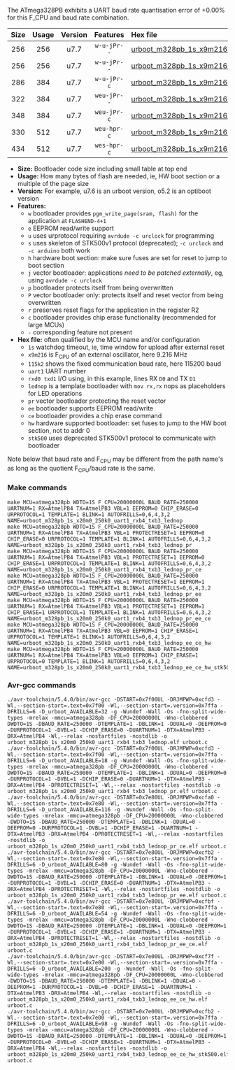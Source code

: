 The ATmega328PB exhibits a UART baud rate quantisation error of +0.00% for this F_CPU and baud rate combination.

|Size|Usage|Version|Features|Hex file|
|:-:|:-:|:-:|:-:|:--|
|256|256|u7.7|`w-u-jPr--`|[urboot_m328pb_1s_x9m216_115k2_uart1_rxb4_txb3_lednop.hex](https://raw.githubusercontent.com/stefanrueger/urboot.hex/main/boards/uno/atmega328pb/watchdog_1_s/external_oscillator/+9m216000_hz/+115k2_baud/uart1_rxb4_txb3/lednop/urboot_m328pb_1s_x9m216_115k2_uart1_rxb4_txb3_lednop.hex)|
|256|256|u7.7|`w-u-jPr--`|[urboot_m328pb_1s_x9m216_115k2_uart1_rxb4_txb3_lednop_pr.hex](https://raw.githubusercontent.com/stefanrueger/urboot.hex/main/boards/uno/atmega328pb/watchdog_1_s/external_oscillator/+9m216000_hz/+115k2_baud/uart1_rxb4_txb3/lednop/urboot_m328pb_1s_x9m216_115k2_uart1_rxb4_txb3_lednop_pr.hex)|
|286|384|u7.7|`w-u-jPr-c`|[urboot_m328pb_1s_x9m216_115k2_uart1_rxb4_txb3_lednop_pr_ce.hex](https://raw.githubusercontent.com/stefanrueger/urboot.hex/main/boards/uno/atmega328pb/watchdog_1_s/external_oscillator/+9m216000_hz/+115k2_baud/uart1_rxb4_txb3/lednop/urboot_m328pb_1s_x9m216_115k2_uart1_rxb4_txb3_lednop_pr_ce.hex)|
|322|384|u7.7|`weu-jPr--`|[urboot_m328pb_1s_x9m216_115k2_uart1_rxb4_txb3_lednop_pr_ee.hex](https://raw.githubusercontent.com/stefanrueger/urboot.hex/main/boards/uno/atmega328pb/watchdog_1_s/external_oscillator/+9m216000_hz/+115k2_baud/uart1_rxb4_txb3/lednop/urboot_m328pb_1s_x9m216_115k2_uart1_rxb4_txb3_lednop_pr_ee.hex)|
|348|384|u7.7|`weu-jPr-c`|[urboot_m328pb_1s_x9m216_115k2_uart1_rxb4_txb3_lednop_pr_ee_ce.hex](https://raw.githubusercontent.com/stefanrueger/urboot.hex/main/boards/uno/atmega328pb/watchdog_1_s/external_oscillator/+9m216000_hz/+115k2_baud/uart1_rxb4_txb3/lednop/urboot_m328pb_1s_x9m216_115k2_uart1_rxb4_txb3_lednop_pr_ee_ce.hex)|
|330|512|u7.7|`weu-hpr-c`|[urboot_m328pb_1s_x9m216_115k2_uart1_rxb4_txb3_lednop_ee_ce_hw.hex](https://raw.githubusercontent.com/stefanrueger/urboot.hex/main/boards/uno/atmega328pb/watchdog_1_s/external_oscillator/+9m216000_hz/+115k2_baud/uart1_rxb4_txb3/lednop/urboot_m328pb_1s_x9m216_115k2_uart1_rxb4_txb3_lednop_ee_ce_hw.hex)|
|434|512|u7.7|`wes-hpr-c`|[urboot_m328pb_1s_x9m216_115k2_uart1_rxb4_txb3_lednop_ee_ce_hw_stk500.hex](https://raw.githubusercontent.com/stefanrueger/urboot.hex/main/boards/uno/atmega328pb/watchdog_1_s/external_oscillator/+9m216000_hz/+115k2_baud/uart1_rxb4_txb3/lednop/urboot_m328pb_1s_x9m216_115k2_uart1_rxb4_txb3_lednop_ee_ce_hw_stk500.hex)|

- **Size:** Bootloader code size including small table at top end
- **Usage:** How many bytes of flash are needed, ie, HW boot section or a multiple of the page size
- **Version:** For example, u7.6 is an urboot version, o5.2 is an optiboot version
- **Features:**
  + `w` bootloader provides `pgm_write_page(sram, flash)` for the application at `FLASHEND-4+1`
  + `e` EEPROM read/write support
  + `u` uses urprotocol requiring `avrdude -c urclock` for programming
  + `s` uses skeleton of STK500v1 protocol (deprecated); `-c urclock` and `-c arduino` both work
  + `h` hardware boot section: make sure fuses are set for reset to jump to boot section
  + `j` vector bootloader: applications *need to be patched externally*, eg, using `avrdude -c urclock`
  + `p` bootloader protects itself from being overwritten
  + `P` vector bootloader only: protects itself and reset vector from being overwritten
  + `r` preserves reset flags for the application in the register R2
  + `c` bootloader provides chip erase functionality (recommended for large MCUs)
  + `-` corresponding feature not present
- **Hex file:** often qualified by the MCU name and/or configuration
  + `1s` watchdog timeout, ie, time window for upload after external reset
  + `x9m216` is F<sub>CPU</sub> of an external oscillator, here 9.216 MHz
  + `115k2` shows the fixed communication baud rate, here 115200 baud
  + `uart1` UART number
  + `rxd0 txd1` I/O using, in this example, lines RX `D0` and TX `D1`
  + `lednop` is a template bootloader with `mov rx,rx` nops as placeholders for LED operations
  + `pr` vector bootloader protecting the reset vector
  + `ee` bootloader supports EEPROM read/write
  + `ce` bootloader provides a chip erase command
  + `hw` hardware supported bootloader: set fuses to jump to the HW boot section, not to addr 0
  + `stk500` uses deprecated STK500v1 protocol to communicate with bootloader


Note below that baud rate and F<sub>CPU</sub> may be different from the path name's as long as the quotient F<sub>CPU</sub>/baud rate is the same.

### Make commands
```
make MCU=atmega328pb WDTO=1S F_CPU=20000000L BAUD_RATE=250000 UARTNUM=1 RX=AtmelPB4 TX=AtmelPB3 VBL=1 EEPROM=0 CHIP_ERASE=0 URPROTOCOL=1 TEMPLATE=1 BLINK=1 AUTOFRILLS=0,6,4,3,2 NAME=urboot_m328pb_1s_x20m0_250k0_uart1_rxb4_txb3_lednop
make MCU=atmega328pb WDTO=1S F_CPU=20000000L BAUD_RATE=250000 UARTNUM=1 RX=AtmelPB4 TX=AtmelPB3 VBL=1 PROTECTRESET=1 EEPROM=0 CHIP_ERASE=0 URPROTOCOL=1 TEMPLATE=1 BLINK=1 AUTOFRILLS=0,6,4,3,2 NAME=urboot_m328pb_1s_x20m0_250k0_uart1_rxb4_txb3_lednop_pr
make MCU=atmega328pb WDTO=1S F_CPU=20000000L BAUD_RATE=250000 UARTNUM=1 RX=AtmelPB4 TX=AtmelPB3 VBL=1 PROTECTRESET=1 EEPROM=0 CHIP_ERASE=1 URPROTOCOL=1 TEMPLATE=1 BLINK=1 AUTOFRILLS=0,6,4,3,2 NAME=urboot_m328pb_1s_x20m0_250k0_uart1_rxb4_txb3_lednop_pr_ce
make MCU=atmega328pb WDTO=1S F_CPU=20000000L BAUD_RATE=250000 UARTNUM=1 RX=AtmelPB4 TX=AtmelPB3 VBL=1 PROTECTRESET=1 EEPROM=1 CHIP_ERASE=0 URPROTOCOL=1 TEMPLATE=1 BLINK=1 AUTOFRILLS=0,6,4,3,2 NAME=urboot_m328pb_1s_x20m0_250k0_uart1_rxb4_txb3_lednop_pr_ee
make MCU=atmega328pb WDTO=1S F_CPU=20000000L BAUD_RATE=250000 UARTNUM=1 RX=AtmelPB4 TX=AtmelPB3 VBL=1 PROTECTRESET=1 EEPROM=1 CHIP_ERASE=1 URPROTOCOL=1 TEMPLATE=1 BLINK=1 AUTOFRILLS=0,6,4,3,2 NAME=urboot_m328pb_1s_x20m0_250k0_uart1_rxb4_txb3_lednop_pr_ee_ce
make MCU=atmega328pb WDTO=1S F_CPU=20000000L BAUD_RATE=250000 UARTNUM=1 RX=AtmelPB4 TX=AtmelPB3 VBL=0 EEPROM=1 CHIP_ERASE=1 URPROTOCOL=1 TEMPLATE=1 BLINK=1 AUTOFRILLS=0,6,4,3,2 NAME=urboot_m328pb_1s_x20m0_250k0_uart1_rxb4_txb3_lednop_ee_ce_hw
make MCU=atmega328pb WDTO=1S F_CPU=20000000L BAUD_RATE=250000 UARTNUM=1 RX=AtmelPB4 TX=AtmelPB3 VBL=0 EEPROM=1 CHIP_ERASE=1 URPROTOCOL=0 TEMPLATE=1 BLINK=1 AUTOFRILLS=0,6,4,3,2 NAME=urboot_m328pb_1s_x20m0_250k0_uart1_rxb4_txb3_lednop_ee_ce_hw_stk500
```

### Avr-gcc commands
```
./avr-toolchain/5.4.0/bin/avr-gcc -DSTART=0x7f00UL -DRJMPWP=0xcfd3 -Wl,--section-start=.text=0x7f00 -Wl,--section-start=.version=0x7ffa -DFRILLS=6 -D_urboot_AVAILABLE=32 -g -Wundef -Wall -Os -fno-split-wide-types -mrelax -mmcu=atmega328pb -DF_CPU=20000000L -Wno-clobbered -DWDTO=1S -DBAUD_RATE=250000 -DTEMPLATE=1 -DBLINK=1 -DDUAL=0 -DEEPROM=0 -DURPROTOCOL=1 -DVBL=1 -DCHIP_ERASE=0 -DUARTNUM=1 -DTX=AtmelPB3 -DRX=AtmelPB4 -Wl,--relax -nostartfiles -nostdlib -o urboot_m328pb_1s_x20m0_250k0_uart1_rxb4_txb3_lednop.elf urboot.c
./avr-toolchain/5.4.0/bin/avr-gcc -DSTART=0x7f00UL -DRJMPWP=0xcfd3 -Wl,--section-start=.text=0x7f00 -Wl,--section-start=.version=0x7ffa -DFRILLS=6 -D_urboot_AVAILABLE=18 -g -Wundef -Wall -Os -fno-split-wide-types -mrelax -mmcu=atmega328pb -DF_CPU=20000000L -Wno-clobbered -DWDTO=1S -DBAUD_RATE=250000 -DTEMPLATE=1 -DBLINK=1 -DDUAL=0 -DEEPROM=0 -DURPROTOCOL=1 -DVBL=1 -DCHIP_ERASE=0 -DUARTNUM=1 -DTX=AtmelPB3 -DRX=AtmelPB4 -DPROTECTRESET=1 -Wl,--relax -nostartfiles -nostdlib -o urboot_m328pb_1s_x20m0_250k0_uart1_rxb4_txb3_lednop_pr.elf urboot.c
./avr-toolchain/5.4.0/bin/avr-gcc -DSTART=0x7e80UL -DRJMPWP=0xcfa0 -Wl,--section-start=.text=0x7e80 -Wl,--section-start=.version=0x7ffa -DFRILLS=6 -D_urboot_AVAILABLE=116 -g -Wundef -Wall -Os -fno-split-wide-types -mrelax -mmcu=atmega328pb -DF_CPU=20000000L -Wno-clobbered -DWDTO=1S -DBAUD_RATE=250000 -DTEMPLATE=1 -DBLINK=1 -DDUAL=0 -DEEPROM=0 -DURPROTOCOL=1 -DVBL=1 -DCHIP_ERASE=1 -DUARTNUM=1 -DTX=AtmelPB3 -DRX=AtmelPB4 -DPROTECTRESET=1 -Wl,--relax -nostartfiles -nostdlib -o urboot_m328pb_1s_x20m0_250k0_uart1_rxb4_txb3_lednop_pr_ce.elf urboot.c
./avr-toolchain/5.4.0/bin/avr-gcc -DSTART=0x7e80UL -DRJMPWP=0xcfb2 -Wl,--section-start=.text=0x7e80 -Wl,--section-start=.version=0x7ffa -DFRILLS=6 -D_urboot_AVAILABLE=80 -g -Wundef -Wall -Os -fno-split-wide-types -mrelax -mmcu=atmega328pb -DF_CPU=20000000L -Wno-clobbered -DWDTO=1S -DBAUD_RATE=250000 -DTEMPLATE=1 -DBLINK=1 -DDUAL=0 -DEEPROM=1 -DURPROTOCOL=1 -DVBL=1 -DCHIP_ERASE=0 -DUARTNUM=1 -DTX=AtmelPB3 -DRX=AtmelPB4 -DPROTECTRESET=1 -Wl,--relax -nostartfiles -nostdlib -o urboot_m328pb_1s_x20m0_250k0_uart1_rxb4_txb3_lednop_pr_ee.elf urboot.c
./avr-toolchain/5.4.0/bin/avr-gcc -DSTART=0x7e80UL -DRJMPWP=0xcfbf -Wl,--section-start=.text=0x7e80 -Wl,--section-start=.version=0x7ffa -DFRILLS=6 -D_urboot_AVAILABLE=54 -g -Wundef -Wall -Os -fno-split-wide-types -mrelax -mmcu=atmega328pb -DF_CPU=20000000L -Wno-clobbered -DWDTO=1S -DBAUD_RATE=250000 -DTEMPLATE=1 -DBLINK=1 -DDUAL=0 -DEEPROM=1 -DURPROTOCOL=1 -DVBL=1 -DCHIP_ERASE=1 -DUARTNUM=1 -DTX=AtmelPB3 -DRX=AtmelPB4 -DPROTECTRESET=1 -Wl,--relax -nostartfiles -nostdlib -o urboot_m328pb_1s_x20m0_250k0_uart1_rxb4_txb3_lednop_pr_ee_ce.elf urboot.c
./avr-toolchain/5.4.0/bin/avr-gcc -DSTART=0x7e00UL -DRJMPWP=0xcf7f -Wl,--section-start=.text=0x7e00 -Wl,--section-start=.version=0x7ffa -DFRILLS=6 -D_urboot_AVAILABLE=200 -g -Wundef -Wall -Os -fno-split-wide-types -mrelax -mmcu=atmega328pb -DF_CPU=20000000L -Wno-clobbered -DWDTO=1S -DBAUD_RATE=250000 -DTEMPLATE=1 -DBLINK=1 -DDUAL=0 -DEEPROM=1 -DURPROTOCOL=1 -DVBL=0 -DCHIP_ERASE=1 -DUARTNUM=1 -DTX=AtmelPB3 -DRX=AtmelPB4 -Wl,--relax -nostartfiles -nostdlib -o urboot_m328pb_1s_x20m0_250k0_uart1_rxb4_txb3_lednop_ee_ce_hw.elf urboot.c
./avr-toolchain/5.4.0/bin/avr-gcc -DSTART=0x7e00UL -DRJMPWP=0xcfb2 -Wl,--section-start=.text=0x7e00 -Wl,--section-start=.version=0x7ffa -DFRILLS=6 -D_urboot_AVAILABLE=98 -g -Wundef -Wall -Os -fno-split-wide-types -mrelax -mmcu=atmega328pb -DF_CPU=20000000L -Wno-clobbered -DWDTO=1S -DBAUD_RATE=250000 -DTEMPLATE=1 -DBLINK=1 -DDUAL=0 -DEEPROM=1 -DURPROTOCOL=0 -DVBL=0 -DCHIP_ERASE=1 -DUARTNUM=1 -DTX=AtmelPB3 -DRX=AtmelPB4 -Wl,--relax -nostartfiles -nostdlib -o urboot_m328pb_1s_x20m0_250k0_uart1_rxb4_txb3_lednop_ee_ce_hw_stk500.elf urboot.c
```

